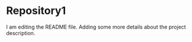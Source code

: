 # Repository1
I am editing the README file. Adding some more details about the project description.
